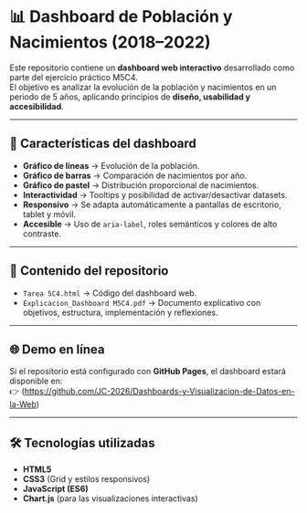 # 📊 Dashboard de Población y Nacimientos (2018–2022)

Este repositorio contiene un **dashboard web interactivo** desarrollado como parte del ejercicio práctico M5C4.  
El objetivo es analizar la evolución de la población y nacimientos en un periodo de 5 años, aplicando principios de **diseño, usabilidad y accesibilidad**.

---

## 🚀 Características del dashboard
- **Gráfico de líneas** → Evolución de la población.  
- **Gráfico de barras** → Comparación de nacimientos por año.  
- **Gráfico de pastel** → Distribución proporcional de nacimientos.  
- **Interactividad** → Tooltips y posibilidad de activar/desactivar datasets.  
- **Responsivo** → Se adapta automáticamente a pantallas de escritorio, tablet y móvil.  
- **Accesible** → Uso de `aria-label`, roles semánticos y colores de alto contraste.  

---

## 📂 Contenido del repositorio
- `Tarea 5C4.html` → Código del dashboard web.  
- `Explicacion_Dashboard M5C4.pdf` → Documento explicativo con objetivos, estructura, implementación y reflexiones.  

---

## 🌐 Demo en línea
Si el repositorio está configurado con **GitHub Pages**, el dashboard estará disponible en:  
👉 (https://github.com/JC-2026/Dashboards-y-Visualizacion-de-Datos-en-la-Web)  

---

## 🛠️ Tecnologías utilizadas
- **HTML5**  
- **CSS3** (Grid y estilos responsivos)  
- **JavaScript (ES6)**  
- **Chart.js** (para las visualizaciones interactivas)  
